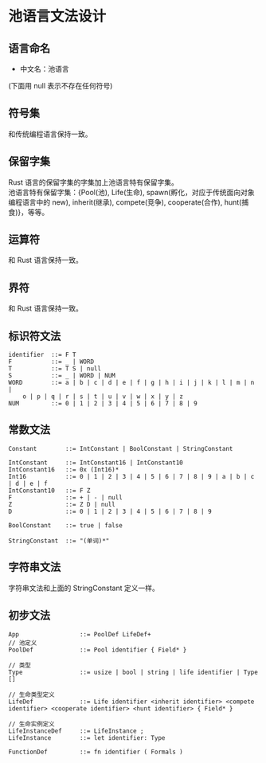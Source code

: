 # 池语言文法设计

## 语言命名
+ 中文名：池语言

(下面用 null 表示不存在任何符号)

## 符号集
和传统编程语言保持一致。  

## 保留字集
Rust 语言的保留字集的字集加上池语言特有保留字集。  
池语言特有保留字集：{Pool(池), Life(生命), spawn(孵化，对应于传统面向对象编程语言中的 new), inherit(继承), compete(竞争), cooperate(合作), hunt(捕食)}，等等。  

## 运算符
和 Rust 语言保持一致。  

## 界符
和 Rust 语言保持一致。  

## 标识符文法
```
identifier  ::= F T
F           ::= _ | WORD
T           ::= T S | null
S           ::= _ | WORD | NUM
WORD        ::= a | b | c | d | e | f | g | h | i | j | k | l | m | n |
    o | p | q | r | s | t | u | v | w | x | y | z
NUM         ::= 0 | 1 | 2 | 3 | 4 | 5 | 6 | 7 | 8 | 9
```

## 常数文法
```
Constant        ::= IntConstant | BoolConstant | StringConstant

IntConstant     ::= IntConstant16 | IntConstant10
IntConstant16   ::= 0x (Int16)*
Int16           ::= 0 | 1 | 2 | 3 | 4 | 5 | 6 | 7 | 8 | 9 | a | b | c | d | e | f
IntConstant10   ::= F Z
F               ::= + | - | null
Z               ::= Z D | null
D               ::= 0 | 1 | 2 | 3 | 4 | 5 | 6 | 7 | 8 | 9

BoolConstant    ::= true | false

StringConstant  ::= "(单词)*"
```

## 字符串文法
字符串文法和上面的 StringConstant 定义一样。  

## 初步文法
```
App                 ::= PoolDef LifeDef+
// 池定义
PoolDef             ::= Pool identifier { Field* }

// 类型
Type                ::= usize | bool | string | life identifier | Type []

// 生命类型定义
LifeDef             ::= Life identifier <inherit identifier> <compete identifier> <cooperate identifier> <hunt identifier> { Field* }

// 生命实例定义
LifeInstanceDef     ::= LifeInstance ;
LifeInstance        ::= let identifier: Type

FunctionDef         ::= fn identifier ( Formals )
```
